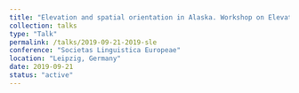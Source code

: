 ```yaml
---
title: "Elevation and spatial orientation in Alaska. Workshop on Elevation as a Deictic Category"
collection: talks
type: "Talk"
permalink: /talks/2019-09-21-2019-sle
conference: "Societas Linguistica Europeae"
location: "Leipzig, Germany"
date: 2019-09-21
status: "active"
---
```

